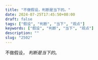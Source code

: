 ```yaml
---
title: "不做假设，判断是当下的。"
date: 2024-07-25T17:45:50+08:00
draft: false
tags: ["假设", "判断", "当下", "观点"]
keywords: ["假设", "判断", "当下", "观点"]
description: ""
slug: "2502"
---
```


不做假设， *判断是当下的*。